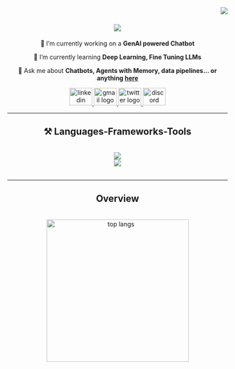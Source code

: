 <img align="right" src="https://visitor-badge.laobi.icu/badge?page_id=sahill3.sahill3" />

<h1 align="center">
    <img src="https://readme-typing-svg.herokuapp.com/?font=Oxanium&size=35&weight=600&center=true&vCenter=true&color=F5F5DC&width=500&height=70&duration=4000&lines=Hi+There!+👋;+I'm+Sahil+Mandavkar!;" />
</h1>

<div align="center">
 
🔭 I’m currently working on a **GenAI powered Chatbot**
 
🌱 I’m currently learning **Deep Learning, Fine Tuning LLMs**

💬 Ask me about **Chatbots, Agents with Memory, data pipelines... or anything [here](https://github.com/sahill3/sahill3/issues)**

 </div>

<div align="center"> 
  <a href="https://www.linkedin.com/in/sahil-mandavkar/" target="_blank">
    <img src="https://raw.githubusercontent.com/maurodesouza/profile-readme-generator/master/src/assets/icons/social/linkedin/default.svg" width="52" height="40" alt="linkedin logo"  />
  </a>
  <a href="mailto:sahil.mandavkar3@gmail.com">
    <img src="https://raw.githubusercontent.com/maurodesouza/profile-readme-generator/master/src/assets/icons/social/gmail/default.svg" width="52" height="40" alt="gmail logo"  />
  </a>
  <a href="https://x.com/sahilM37">
    <img src="https://raw.githubusercontent.com/maurodesouza/profile-readme-generator/master/src/assets/icons/social/twitter/default.svg" width="52" height="40" alt="twitter logo"  />
  </a>
  <a href="https://https://discordapp.com/users/702155906388852766">
    <img src="https://raw.githubusercontent.com/maurodesouza/profile-readme-generator/master/src/assets/icons/social/discord/default.svg" width="52" height="40" alt="discord logo"  />
  </a>
</div>

<hr/>

<h2 align="center">⚒️ Languages-Frameworks-Tools</h2>
<br/>
<div align="center">
    <img src="https://skillicons.dev/icons?i=python,java,cpp,firebase,mongodb,mysql,postgres,fastapi,linux,redis,spring" /><br>
    <img src="https://skillicons.dev/icons?i=github,git,aws,bash,gitlab,notion,docker,ai,hibernate,maven,selenium" />
</div>

<br/>
<hr/>

<h2 align="center">Overview </h2>
<br>
<div align=center>
  <img width=325 align="center" src="https://github-readme-stats-salesp07.vercel.app/api/top-langs/?username=sahill3&hide=HTML&langs_count=8&layout=compact&theme=react&border_radius=10&size_weight=0.5&count_weight=0.5&exclude_repo=github-readme-stats" alt="top langs" />
</div>
